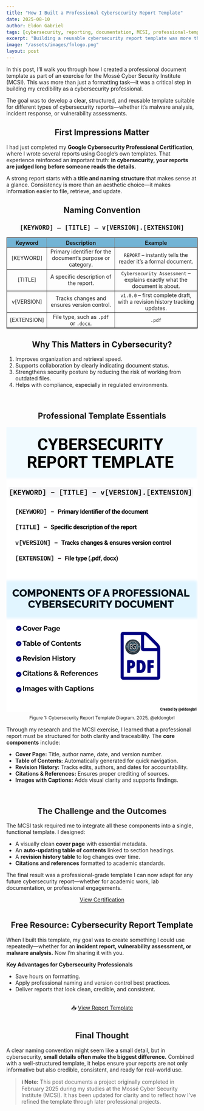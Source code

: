 ```yaml
---
title: "How I Built a Professional Cybersecurity Report Template"
date: 2025-08-10
author: Eldon Gabriel
tags: [cybersecurity, reporting, documentation, MCSI, professional-template]
excerpt: "Building a reusable cybersecurity report template was more than formatting—it was about credibility, clarity, and professionalism."
image: "/assets/images/fnlogo.png"
layout: post
---
```


In this post, I’ll walk you through how I created a professional document template as part of an exercise for the Mossé Cyber Security Institute (MCSI). This was more than just a formatting task—it was a critical step in building my credibility as a cybersecurity professional.  

The goal was to develop a clear, structured, and reusable template suitable for different types of cybersecurity reports—whether it’s malware analysis, incident response, or vulnerability assessments.  

<center><h2>First Impressions Matter</h2></center>

I had just completed my **Google Cybersecurity Professional Certification**, where I wrote several reports using Google’s own templates. That experience reinforced an important truth: **in cybersecurity, your reports are judged long before someone reads the details.**

A strong report starts with a **title and naming structure** that makes sense at a glance. Consistency is more than an aesthetic choice—it makes information easier to file, retrieve, and update.  

<center><h2>Naming Convention</h2></center>

<div align="center">

<h3><kbd>[KEYWORD] – [TITLE] – v[VERSION].[EXTENSION]</kbd></h3>

<table border="1" cellspacing="0" cellpadding="5" style="border-collapse: collapse; text-align: center;">
  <thead style="background-color: #73b4d5;">
    <tr>
      <th>Keyword</th>
      <th>Description</th>
      <th>Example</th>
    </tr>
  </thead>
  <tbody>
    <tr>
      <td>[KEYWORD]</td>
      <td>Primary identifier for the document’s purpose or category.</td>
      <td><code>REPORT</code> – instantly tells the reader it’s a formal document.</td>
    </tr>
    <tr>
      <td>[TITLE]</td>
      <td>A specific description of the report.</td>
      <td><code>Cybersecurity Assessment</code> – explains exactly what the document is about.</td>
    </tr>
    <tr>
      <td>v[VERSION]</td>
      <td>Tracks changes and ensures version control.</td>
      <td><code>v1.0.0</code> – first complete draft, with a revision history tracking updates.</td>
    </tr>
    <tr>
      <td>[EXTENSION]</td>
      <td>File type, such as <code>.pdf</code> or <code>.docx</code>.</td>
      <td><code>.pdf</code></td>
    </tr>
  </tbody>
</table>
</div>

<center><h2>Why This Matters in Cybersecurity?</h2></center>
<ol>
  <li>Improves organization and retrieval speed.</li>
  <li>Supports collaboration by clearly indicating document status.</li>
  <li>Strengthens security posture by reducing the risk of working from outdated files.</li>
  <li>Helps with compliance, especially in regulated environments.</li>
</ol>
<br>

<center><h2>Professional Template Essentials</h2></center>

<div style="text-align:center; margin: 15px 0;">
  <a href="https://github.com/EldonGabriel/eldongabriel.github.io/blob/main/assets/images/cybersecurity-report-template-diagram.png" target="_blank">
    <img src="https://raw.githubusercontent.com/EldonGabriel/eldongabriel.github.io/main/assets/images/cybersecurity-report-template-diagram.png" 
         alt="Figure 1: Cybersecurity Report Template Diagram. 2025, @eldongbrl" 
         width="600">
  </a>
  <div style="font-size:0.85em; margin-top:5px;">
    Figure 1: Cybersecurity Report Template Diagram. 2025, @eldongbrl
  </div>
</div>

Through my research and the MCSI exercise, I learned that a professional report must be structured for both clarity and traceability. The **core components** include:  

<ul>
  <li><strong>Cover Page:</strong> Title, author name, date, and version number.</li>
  <li><strong>Table of Contents:</strong> Automatically generated for quick navigation.</li>
  <li><strong>Revision History:</strong> Tracks edits, authors, and dates for accountability.</li>
  <li><strong>Citations & References:</strong> Ensures proper crediting of sources.</li>
  <li><strong>Images with Captions:</strong> Adds visual clarity and supports findings.</li>
</ul>
 <br> 

<center><h2>The Challenge and the Outcomes</h2></center>

The MCSI task required me to integrate all these components into a single, functional template. I designed:  

- A visually clean **cover page** with essential metadata.  
- An **auto-updating table of contents** linked to section headings.  
- A **revision history table** to log changes over time.  
- **Citations and references** formatted to academic standards.  

The final result was a professional-grade template I can now adapt for any future cybersecurity report—whether for academic work, lab documentation, or professional engagements.  

<center><a href="https://students.mosse-institute.com/exercise/yL7qdP5eE4OI4rFJrxIg" target="_blank">View Certification</a></center>
<br>

<center><h2>Free Resource: Cybersecurity Report Template</h2></center>

When I built this template, my goal was to create something I could use repeatedly—whether for an **incident report, vulnerability assessment, or malware analysis.** Now I’m sharing it with you.  

**Key Advantages for Cybersecurity Professionals**  
- Save hours on formatting.  
- Apply professional naming and version control best practices.  
- Deliver reports that look clean, credible, and consistent.  
<br>

<center>📥 <a href="https://docs.google.com/document/d/1pG9jjDdVDl7Cqu-DoQOv6XSBhqG5YSJxUJQt0u1-01A/edit?tab=t.0#heading=h.oxc6p4pln7ek" target="_blank">View Report Template</a></center>
<br>

<center><h2>Final Thought</h2></center>

A clear naming convention might seem like a small detail, but in cybersecurity, **small details often make the biggest difference.** Combined with a well-structured template, it helps ensure your reports are not only informative but also credible, consistent, and ready for real-world use.  

> **ℹ️ Note:** This post documents a project originally completed in February 2025 during my studies at the Mossé Cyber Security Institute (MCSI). It has been updated for clarity and to reflect how I’ve refined the template through later professional projects.
